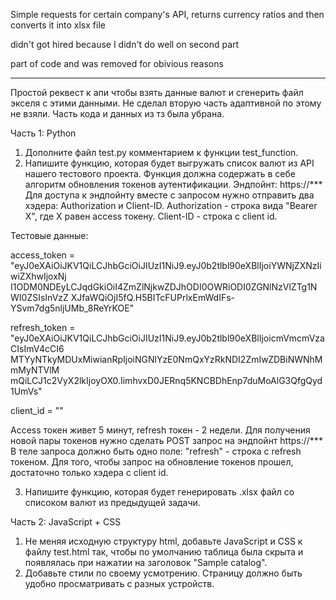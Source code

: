 Simple requests for certain company's API, returns currency ratios and then converts it into xlsx file

didn't got hired because I didn't do well on second part

part of code and was removed for obivious reasons

---

Простой реквест к апи чтобы взять данные валют и сгенерить файл экселя с этими данными.
Не сделал вторую часть адаптивной по этому не взяли.
Часть кода и данных из тз была убрана.


Часть 1: Python
1) Дополните файл test.py комментарием к функции test_function.
2) Напишите функцию, которая будет выгружать список валют из API нашего тестового
проекта. Функция должна содержать в себе алгоритм обновления токенов
аутентификации.
Эндпойнт: https://***
Для доступа к эндпойнту вместе с запросом нужно отправить два хэдера:
Authorization и Client-ID.
Authorization - строка вида "Bearer X", где X равен access токену.
Client-ID - строка с client id.


Тестовые данные:

access_token =
"eyJ0eXAiOiJKV1QiLCJhbGciOiJIUzI1NiJ9.eyJ0b2tlbl90eXBlIjoiYWNjZXNzIiwiZXhwIjoxNj
I1ODM0NDEyLCJqdGkiOiI4ZmZlNjkwZDJhODI0OWRiODI0ZGNlNzVlZTg1NWI0ZSIsInVzZ
XJfaWQiOjI5fQ.H5BITcFUPrlxEmWdIFs-YSvm7dg5nljUMb_8ReYrKOE"


refresh_token =
"eyJ0eXAiOiJKV1QiLCJhbGciOiJIUzI1NiJ9.eyJ0b2tlbl90eXBlIjoicmVmcmVzaCIsImV4cCI6
MTYyNTkyMDUxMiwianRpIjoiNGNlYzE0NmQxYzRkNDI2ZmIwZDBiNWNhMmMyNTVlM
mQiLCJ1c2VyX2lkIjoyOX0.IimhvxD0JERnq5KNCBDhEnp7duMoAlG3QfgQyd1UmVs"


client_id =
""


Access токен живет 5 минут, refresh токен - 2 недели. Для получения новой пары
токенов нужно сделать POST запрос на эндпойнт
https://***
В теле запроса должно быть одно поле: "refresh" - строка с refresh токеном.
Для того, чтобы запрос на обновление токенов прошел, достаточно только хэдера с
client id.


3) Напишите функцию, которая будет генерировать .xlsx файл со списоком валют из
предыдущей задачи.


Часть 2: JavaScript + CSS
1) Не меняя исходную структуру html, добавьте JavaScript и CSS к файлу test.html так,
чтобы по умолчанию таблица была скрыта и появлялась при нажатии на заголовок
"Sample catalog".
2) Добавьте стили по своему усмотрению. Страницу должно быть удобно
просматривать с разных устройств.
